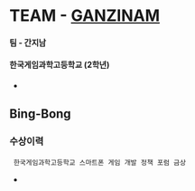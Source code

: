 ﻿
# TEAM - [GANZINAM](https://github.com/GanZinam)
#### 팀 - 간지남
#### 한국게임과학고등학교 (2학년)



-
## Bing-Bong
### 수상이력
```
 한국게임과학고등학교 스마트폰 게임 개발 정책 포럼 금상
```
-